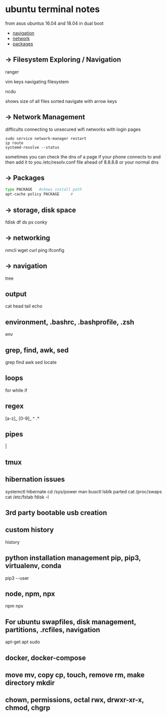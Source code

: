 # ubuntu terminal notes

from asus ubuntus 16.04 and 18.04 in dual boot

- [navigation](#navigation)
- [network](#network)
- [packages](#packages)

## -> Filesystem Exploring / Navigation

ranger

vim keys navigating filesystem

ncdu

shows size of all files sorted navigate with arrow keys

## -> Network Management

difficults connecting to unsecured wifi networks with login pages

    sudo service network-manager restart
    ip route
    systemd-resolve --status

sometimes you can check the dns of a page if your phone connects to and then add it to you /etc/resolv.conf file ahead of 8.8.8.8 or your normal dns

## -> Packages

```bash
type PACKAGE   #shows install path
apt-cache policy PACKAGE     #
```

## -> storage, disk space

fdisk
df
ds
ps
conky

## -> networking

nmcli
wget
curl
ping
ifconfig

## -> navigation

tree

## output

cat
head
tail
echo

## environment, .bashrc, .bashprofile, .zsh

env

## grep, find, awk, sed

grep
find
awk
sed
locate

## loops

for
while
if

## regex

[a-z]_
[0-9]_
^
.\*

## pipes

|

## tmux

## hibernation issues

systemctl hibernate
cd /sys/power
man busctl
lsblk
parted
cat /proc/swaps
cat /etc/fstab
fdisk -l

## 3rd party bootable usb creation

## custom history

history

## python installation management pip, pip3, virtualenv, conda

pip3 --user

## node, npm, npx

npm
npx

## For ubuntu swapfiles, disk management, partitions, .rcfiles, navigation

apt-get
apt
sudo

## docker, docker-compose

## move mv, copy cp, touch, remove rm, make directory mkdir

## chown, permissions, octal rwx, drwxr-xr-x, chmod, chgrp
